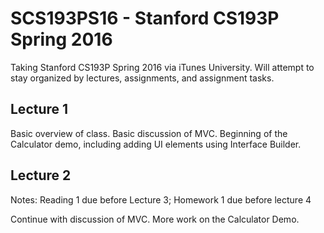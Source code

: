 # SCS193PS16 - Stanford CS193P Spring 2016

Taking Stanford CS193P Spring 2016 via iTunes University. Will attempt to stay organized by lectures, assignments, and assignment tasks.

## Lecture 1

Basic overview of class. Basic discussion of MVC. Beginning of the Calculator demo, including adding UI elements using Interface Builder. 

## Lecture 2

Notes: Reading 1 due before Lecture 3; Homework 1 due before lecture 4

Continue with discussion of MVC. More work on the Calculator Demo. 
